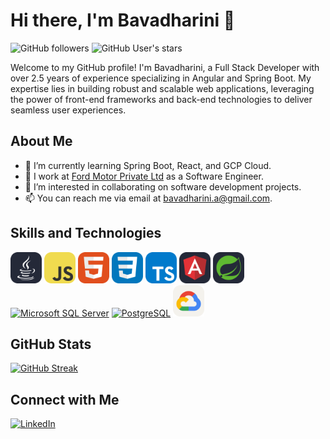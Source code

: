 # Hi there, I'm Bavadharini 👋 

![GitHub followers](https://img.shields.io/github/followers/bavadharini1610?style=social) 
![GitHub User's stars](https://img.shields.io/github/stars/bavadharini1610?style=social) 

Welcome to my GitHub profile! I'm Bavadharini, a Full Stack Developer with over 2.5 years of experience specializing in Angular and Spring Boot. My expertise lies in building robust and scalable web applications, leveraging the power of front-end frameworks and back-end technologies to deliver seamless user experiences. 

## About Me 

- 🌱 I’m currently learning Spring Boot, React, and GCP Cloud.
- 💼 I work at [Ford Motor Private Ltd](https://www.ford.com/) as a Software Engineer.
- 👯 I’m interested in collaborating on software development projects.
- 📫 You can reach me via email at [bavadharini.a@gmail.com](mailto:bavadharini.a@gmail.com).

## Skills and Technologies 

[<img src="https://github.com/tandpfun/skill-icons/blob/main/icons/Java-Dark.svg" alt="Java" width="50" height="50">](https://www.java.com) 
[<img src="https://github.com/tandpfun/skill-icons/blob/main/icons/JavaScript.svg" alt="JavaScript" width="50" height="50">](https://www.javascript.com) 
[<img src="https://github.com/tandpfun/skill-icons/blob/main/icons/HTML.svg" alt="HTML5" width="50" height="50">](https://developer.mozilla.org/en-US/docs/Web/Guide/HTML/HTML5) 
[<img src="https://github.com/tandpfun/skill-icons/blob/main/icons/CSS.svg" alt="CSS3" width="50" height="50">](https://developer.mozilla.org/en-US/docs/Web/CSS) 
[<img src="https://github.com/tandpfun/skill-icons/blob/main/icons/TypeScript.svg" alt="TypeScript" width="50" height="50">](https://www.typescriptlang.org) 
[<img src="https://github.com/tandpfun/skill-icons/blob/main/icons/Angular-Dark.svg" alt="Angular" width="50" height="50">](https://angular.io) 
[<img src="https://github.com/tandpfun/skill-icons/blob/main/icons/Spring-Dark.svg" alt="Spring Boot" width="50" height="50">](https://spring.io/projects/spring-boot) 
[<img src="https://www.svgrepo.com/show/303229/microsoft-sql-server-logo.svg" alt="Microsoft SQL Server" width="50" height="50">](https://www.microsoft.com/en-us/sql-server) 
[<img src="https://www.svgrepo.com/show/439268/postgresql.svg" alt="PostgreSQL" width="50" height="50">](https://www.postgresql.org) 
[<img src="https://github.com/tandpfun/skill-icons/blob/main/icons/GCP-Light.svg" alt="Google Cloud" width="50" height="50">](https://cloud.google.com) 

## GitHub Stats

[![GitHub Streak](https://streak-stats.demolab.com/?user=DenverCoder1)](https://git.io/streak-stats)

## Connect with Me 

[![LinkedIn](https://img.shields.io/badge/LinkedIn-0077B5?style=for-the-badge&logo=linkedin&logoColor=white)](https://www.linkedin.com/in/bavadharini-ashok-kumar/)

